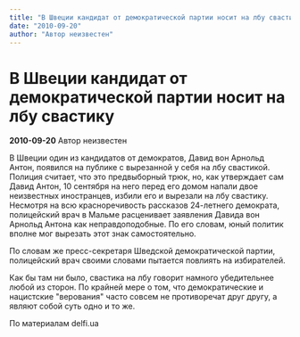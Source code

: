 ```yaml
---
title: "В Швеции кандидат от демократической партии носит на лбу свастику"
date: "2010-09-20"
author: "Автор неизвестен"
---
```


# В Швеции кандидат от демократической партии носит на лбу свастику

**2010-09-20** Автор неизвестен

В Швеции один из кандидатов от демократов, Давид вон Арнольд Антон, появился на публике с вырезанной у себя на лбу свастикой. Полиция считает, что это предвыборный трюк, но, как утверждает сам Давид Антон, 10 сентября на него перед его домом напали двое неизвестных иностранцев, избили его и вырезали на лбу свастику. Несмотря на всю красноречивость рассказов 24-летнего демократа, полицейский врач в Мальме расценивает заявления Давида вон Арнольд Антона как неправдоподобные. По его словам, юный политик вполне мог вырезать этот знак самостоятельно.

По словам же пресс-секретаря Шведской демократической партии, полицейский врач своими словами пытается повлиять на избирателей.

Как бы там ни было, свастика на лбу говорит намного убедительнее любой из сторон. По крайней мере о том, что демократические и нацистские "верования" часто совсем не противоречат друг другу, а являют собой суть одно и то же.

По материалам delfi.ua
